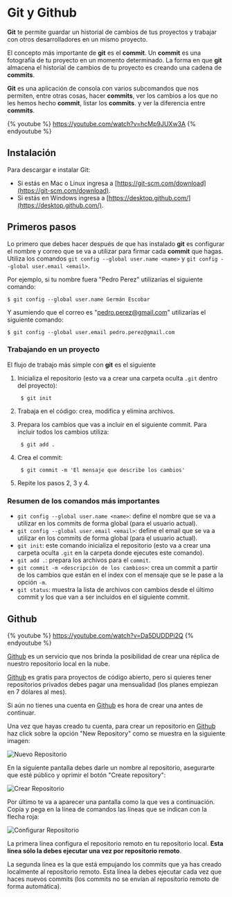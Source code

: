 # Git y Github

**Git** te permite guardar un historial de cambios de tus proyectos y trabajar con otros desarrolladores en un mismo proyecto.

El concepto más importante de **git** es el **commit**. Un **commit** es una fotografía de tu proyecto en un momento determinado. La forma en que **git** almacena el historial de cambios de tu proyecto es creando una cadena de **commits**.

**Git** es una aplicación de consola con varios subcomandos que nos permiten, entre otras cosas, hacer **commits**, ver los cambios a los que no les hemos hecho **commit**, listar los **commits**. y ver la diferencia entre **commits**.

{% youtube %} https://youtube.com/watch?v=hcMp9JUXw3A {% endyoutube %}

## Instalación

Para descargar e instalar Git:

* Si estás en Mac o Linux ingresa a [https://git-scm.com/download](https://git-scm.com/download).
* Si estás en Windows ingresa a [https://desktop.github.com/](https://desktop.github.com/).

## Primeros pasos

Lo primero que debes hacer después de que has instalado **git** es configurar el nombre y correo que se va a utilizar para firmar cada **commit** que hagas. Utiliza los comandos `git config --global user.name <name>` y `git config --global user.email <email>`.

Por ejemplo, si tu nombre fuera "Pedro Perez" utilizarías el siguiente comando:

```text
$ git config --global user.name Germán Escobar
```

Y asumiendo que el correo es "pedro.perez@gmail.com" utilizarías el siguiente comando:

```text
$ git config --global user.email pedro.perez@gmail.com
```

### Trabajando en un proyecto

El flujo de trabajo más simple con **git** es el siguiente

1. Inicializa el repositorio \(esto va a crear una carpeta oculta `.git` dentro del proyecto\):

   ```text
    $ git init
   ```

2. Trabaja en el código: crea, modifica y elimina archivos.
3. Prepara los cambios que vas a incluir en el siguiente commit. Para incluir todos los cambios utiliza:

   ```text
    $ git add .
   ```

4. Crea el commit:

   ```text
    $ git commit -m 'El mensaje que describe los cambios'
   ```

5. Repite los pasos 2, 3 y 4.

### Resumen de los comandos más importantes

* `git config --global user.name <name>`: define el nombre que se va a utilizar en los commits de forma global \(para el usuario actual\).
* `git config --global user.email <email>`: define el email que se va a utilizar en los commits de forma global \(para el usuario actual\).
* `git init`: este comando inicializa el repositorio \(esto va a crear una carpeta oculta `.git` en la carpeta donde ejecutes este comando\).
* `git add .`: prepara los archivos para el `commit`.
* `git commit -m <descripción de los cambios>`: crea un commit a partir de los cambios que están en el index con el mensaje que se le pase a la opción `-m`.
* `git status`: muestra la lista de archivos con cambios desde el último commit y los que van a ser incluídos en el siguiente commit.

## Github

{% youtube %} https://youtube.com/watch?v=Da5DUDDPi2Q {% endyoutube %}

[Github](https://github.com) es un servicio que nos brinda la posibilidad de crear una réplica de nuestro repositorio local en la nube.

[Github](https://github.com) es gratis para proyectos de código abierto, pero si quieres tener repositorios privados debes pagar una mensualidad \(los planes empiezan en 7 dólares al mes\).

Si aún no tienes una cuenta en [Github](https://github.com) es hora de crear una antes de continuar.

Una vez que hayas creado tu cuenta, para crear un repositorio en [Github](https://github.com) haz click sobre la opción "New Repository" como se muestra en la siguiente imagen:

![Nuevo Repositorio](https://s3.amazonaws.com/makeitreal/images/full-stack-curriculum/git-new-repo.jpg)

En la siguiente pantalla debes darle un nombre al repositorio, asegurarte que esté público y oprimir el botón "Create repository":

![Crear Repositorio](https://s3.amazonaws.com/makeitreal/images/full-stack-curriculum/git-create-repo.jpg)

Por último te va a aparecer una pantalla como la que ves a continuación. Copia y pega en la línea de comandos las líneas que se indican con la flecha roja:

![Configurar Repositorio](https://s3.amazonaws.com/makeitreal/images/full-stack-curriculum/git-configure-remote.jpg)

La primera línea configura el repositorio remoto en tu repositorio local. **Esta línea sólo la debes ejecutar una vez por repositorio remoto**.

La segunda línea es la que está empujando los commits que ya has creado localmente al repositorio remoto. Esta línea la debes ejecutar cada vez que haces nuevos commits \(los commits no se envían al repositorio remoto de forma automática\).
